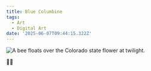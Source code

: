 ```yaml
---
title: Blue Columbine
tags:
  - Art
  - Digital Art
date: '2025-06-07T09:44:15.322Z'
---
```


![A bee floats over the Colorado state flower at twilight.](http://res.cloudinary.com/cpadilla/image/upload/v1748641894/chrisdpadilla/blog/art/ro4w22tuk7grb9wedsjh.jpg)

🌺🐝
